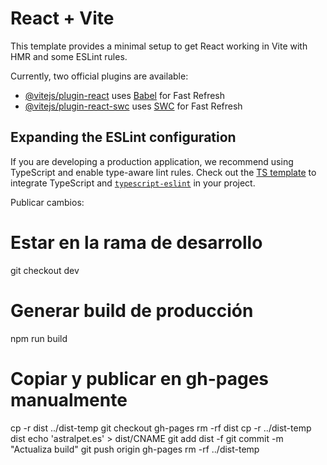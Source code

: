# React + Vite

This template provides a minimal setup to get React working in Vite with HMR and some ESLint rules.

Currently, two official plugins are available:

- [@vitejs/plugin-react](https://github.com/vitejs/vite-plugin-react/blob/main/packages/plugin-react/README.md) uses [Babel](https://babeljs.io/) for Fast Refresh
- [@vitejs/plugin-react-swc](https://github.com/vitejs/vite-plugin-react-swc) uses [SWC](https://swc.rs/) for Fast Refresh

## Expanding the ESLint configuration

If you are developing a production application, we recommend using TypeScript and enable type-aware lint rules. Check out the [TS template](https://github.com/vitejs/vite/tree/main/packages/create-vite/template-react-ts) to integrate TypeScript and [`typescript-eslint`](https://typescript-eslint.io) in your project.

Publicar cambios:

# Estar en la rama de desarrollo
git checkout dev

# Generar build de producción
npm run build

# Copiar y publicar en gh-pages manualmente
cp -r dist ../dist-temp
git checkout gh-pages
rm -rf dist
cp -r ../dist-temp dist
echo 'astralpet.es' > dist/CNAME
git add dist -f
git commit -m "Actualiza build"
git push origin gh-pages
rm -rf ../dist-temp